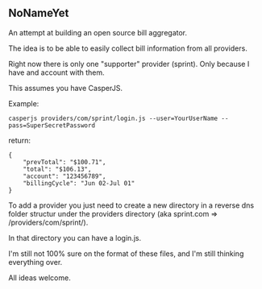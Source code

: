 
NoNameYet
---------

An attempt at building an open source bill aggregator.

The idea is to be able to easily collect bill information from all providers.

Right now there is only one "supporter" provider (sprint). Only because I have and account with them.

This assumes you have CasperJS.

Example:
```
casperjs providers/com/sprint/login.js --user=YourUserName --pass=SuperSecretPassword
```

return:


```
{
    "prevTotal": "$100.71",
    "total": "$106.13",
    "account": "123456789",
    "billingCycle": "Jun 02-Jul 01"
}
````

To add a provider you just need to create a new directory in a reverse dns folder structur under the providers directory (aka sprint.com => /providers/com/sprint/).

In that directory you can have a login.js.

I'm still not 100% sure on the format of these files, and I'm still thinking everything over.

All ideas welcome.